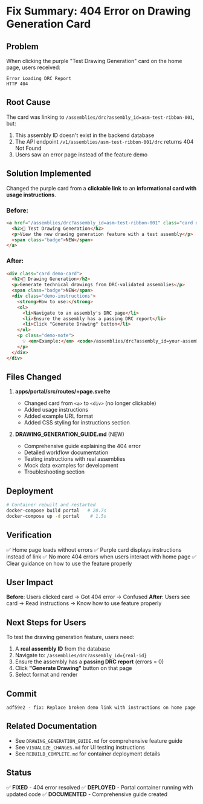 # Fix Summary: 404 Error on Drawing Generation Card

## Problem

When clicking the purple "Test Drawing Generation" card on the home page, users received:

```
Error Loading DRC Report
HTTP 404
```

## Root Cause

The card was linking to `/assemblies/drc?assembly_id=asm-test-ribbon-001`, but:

1. This assembly ID doesn't exist in the backend database
2. The API endpoint `/v1/assemblies/asm-test-ribbon-001/drc` returns 404 Not Found
3. Users saw an error page instead of the feature demo

## Solution Implemented

Changed the purple card from a **clickable link** to an **informational card with usage instructions**.

### Before:

```html
<a href="/assemblies/drc?assembly_id=asm-test-ribbon-001" class="card demo-card">
  <h2>📐 Test Drawing Generation</h2>
  <p>View the new drawing generation feature with a test assembly</p>
  <span class="badge">NEW</span>
</a>
```

### After:

```html
<div class="card demo-card">
  <h2>📐 Drawing Generation</h2>
  <p>Generate technical drawings from DRC-validated assemblies</p>
  <span class="badge">NEW</span>
  <div class="demo-instructions">
    <strong>How to use:</strong>
    <ol>
      <li>Navigate to an assembly's DRC page</li>
      <li>Ensure the assembly has a passing DRC report</li>
      <li>Click "Generate Drawing" button</li>
    </ol>
    <p class="demo-note">
      💡 <em>Example:</em> <code>/assemblies/drc?assembly_id=your-assembly-id</code>
    </p>
  </div>
</div>
```

## Files Changed

1. **apps/portal/src/routes/+page.svelte**
   - Changed card from `<a>` to `<div>` (no longer clickable)
   - Added usage instructions
   - Added example URL format
   - Added CSS styling for instructions section

2. **DRAWING_GENERATION_GUIDE.md** (NEW)
   - Comprehensive guide explaining the 404 error
   - Detailed workflow documentation
   - Testing instructions with real assemblies
   - Mock data examples for development
   - Troubleshooting section

## Deployment

```bash
# Container rebuilt and restarted
docker-compose build portal   # 28.7s
docker-compose up -d portal    # 1.5s
```

## Verification

✅ Home page loads without errors
✅ Purple card displays instructions instead of link
✅ No more 404 errors when users interact with home page
✅ Clear guidance on how to use the feature properly

## User Impact

**Before**: Users clicked card → Got 404 error → Confused
**After**: Users see card → Read instructions → Know how to use feature properly

## Next Steps for Users

To test the drawing generation feature, users need:

1. A **real assembly ID** from the database
2. Navigate to: `/assemblies/drc?assembly_id={real-id}`
3. Ensure the assembly has a **passing DRC report** (errors = 0)
4. Click **"Generate Drawing"** button on that page
5. Select format and render

## Commit

```
adf59e2 - fix: Replace broken demo link with instructions on home page
```

## Related Documentation

- See `DRAWING_GENERATION_GUIDE.md` for comprehensive feature guide
- See `VISUALIZE_CHANGES.md` for UI testing instructions
- See `REBUILD_COMPLETE.md` for container deployment details

## Status

✅ **FIXED** - 404 error resolved
✅ **DEPLOYED** - Portal container running with updated code
✅ **DOCUMENTED** - Comprehensive guide created

